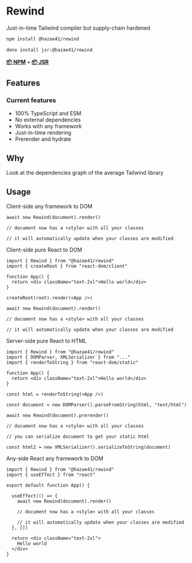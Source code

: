 # Rewind

Just-in-time Tailwind compiler but supply-chain hardened

```bash
npm install @hazae41/rewind
```

```bash
deno install jsr:@hazae41/rewind
```

[**📦 NPM**](https://www.npmjs.com/package/@hazae41/rewind) • [**📦 JSR**](https://jsr.io/@hazae41/rewind)

## Features

### Current features
- 100% TypeScript and ESM
- No external dependencies
- Works with any framework
- Just-in-time rendering
- Prerender and hydrate

## Why

Look at the dependencies graph of the average Tailwind library

## Usage

Client-side any framework to DOM

```tsx
await new Rewind(document).render()

// document now has a <style> with all your classes

// it will automatically update when your classes are modified
```

Client-side pure React to DOM

```tsx
import { Rewind } from "@hazae41/rewind"
import { createRoot } from "react-dom/client"

function App() {
  return <div className="text-2xl">Hello world</div>
}

createRoot(root).render(<App />)

await new Rewind(document).render()

// document now has a <style> with all your classes

// it will automatically update when your classes are modified
```

Server-side pure React to HTML

```tsx
import { Rewind } from "@hazae41/rewind"
import { DOMParser, XMLSerializer } from "..."
import { renderToString } from "react-dom/static"

function App() {
  return <div className="text-2xl">Hello world</div>
}

const html = renderToString(<App />)

const document = new DOMParser().parseFromString(html, "text/html")

await new Rewind(document).prerender()

// document now has a <style> with all your classes

// you can serialize document to get your static html

const html2 = new XMLSerializer().serializeToString(document)
```

Any-side React any framework to DOM

```tsx
import { Rewind } from "@hazae41/rewind"
import { useEffect } from "react"

export default function App() {

  useEffect(() => {
    await new Rewind(document).render()

    // document now has a <style> with all your classes

    // it will automatically update when your classes are modified
  }, [])

  return <div className="text-2xl">
    Hello world
  </div>
}
```